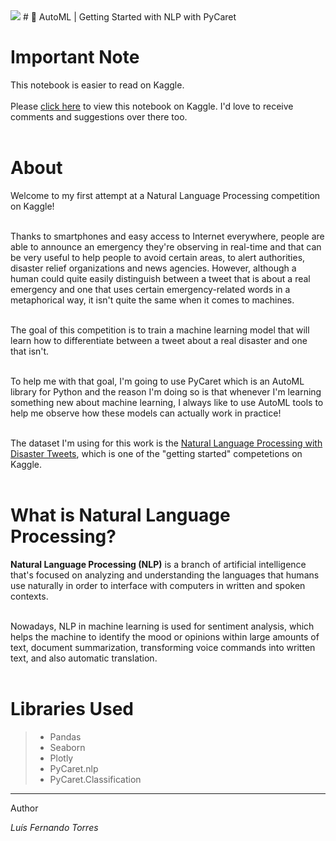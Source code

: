<img src="https://mytechdecisions.com/wp-content/uploads/2021/02/AdobeStock_382844018-1000x500.jpeg">
# 🤖 AutoML | Getting Started with NLP with PyCaret

# Important Note

This notebook is easier to read on Kaggle.<br><br>
Please <a href="https://www.kaggle.com/code/lusfernandotorres/automl-getting-started-with-nlp-with-pycaret">click here</a> to view this notebook on Kaggle. I'd love to receive comments and suggestions over there too.<br><br>

# About

Welcome to my first attempt at a Natural Language Processing competition on Kaggle!<br><br>

Thanks to smartphones and easy access to Internet everywhere, people are able to announce an emergency they're observing in real-time and that can be very useful to help people to avoid certain areas, to alert authorities, disaster relief organizations and news agencies. However, although a human could quite easily distinguish between a tweet that is about a real emergency and one that uses certain emergency-related words in a metaphorical way, it isn't quite the same when it comes to machines.<br><br>

The goal of this competition is to train a machine learning model that will learn how to differentiate between a tweet about a real disaster and one that isn't.<br><br>

To help me with that goal, I'm going to use PyCaret which is an AutoML library for Python and the reason I'm doing so is that whenever I'm learning something new about machine learning, I always like to use AutoML tools to help me observe how these models can actually work in practice!<br><br>

The dataset I'm using for this work is the <a href="https://www.kaggle.com/competitions/nlp-getting-started">Natural Language Processing with Disaster Tweets</a>, which is one of the "getting started" competetions on Kaggle.<br><br>

# What is Natural Language Processing?

**Natural Language Processing (NLP)** is a branch of artificial intelligence that's focused on analyzing and understanding the languages that humans use naturally in order to interface with computers in written and spoken contexts.<br><br>

Nowadays, NLP in machine learning is used for sentiment analysis, which helps the machine to identify the mood or opinions within large amounts of text, document summarization, transforming voice commands into written text, and also automatic translation.<br><br>

# Libraries Used
> - Pandas
> - Seaborn
> - Plotly
> - PyCaret.nlp
> - PyCaret.Classification

---

Author

*Luís Fernando Torres*
